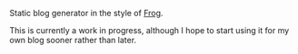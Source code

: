 Static blog generator in the style of [Frog](https://github.com/greghendershott/frog).

This is currently a work in progress, although I hope to start using it for my own blog sooner rather than later. 